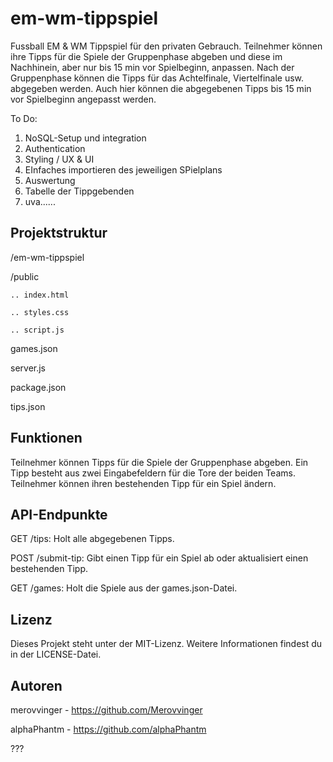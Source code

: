 # em-wm-tippspiel
Fussball EM &amp; WM Tippspiel für den privaten Gebrauch.
Teilnehmer können ihre Tipps für die Spiele der Gruppenphase abgeben und diese im Nachhinein, aber nur bis 15 min vor Spielbeginn, anpassen.
Nach der Gruppenphase können die Tipps für das Achtelfinale, Viertelfinale usw. abgegeben werden.
Auch hier können die abgegebenen Tipps bis 15 min vor Spielbeginn angepasst werden.

To Do:
1. NoSQL-Setup und integration
2. Authentication
3. Styling / UX & UI
4. EInfaches importieren des jeweiligen SPielplans
5. Auswertung
6. Tabelle der Tippgebenden
7.  uva......

## Projektstruktur

/em-wm-tippspiel

/public

    .. index.html

    .. styles.css

    .. script.js

games.json

server.js

package.json

tips.json


## Funktionen

Teilnehmer können Tipps für die Spiele der Gruppenphase abgeben.
Ein Tipp besteht aus zwei Eingabefeldern für die Tore der beiden Teams.
Teilnehmer können ihren bestehenden Tipp für ein Spiel ändern.

## API-Endpunkte

GET /tips: Holt alle abgegebenen Tipps.

POST /submit-tip: Gibt einen Tipp für ein Spiel ab oder aktualisiert einen bestehenden Tipp.

GET /games: Holt die Spiele aus der games.json-Datei.

## Lizenz

Dieses Projekt steht unter der MIT-Lizenz. Weitere Informationen findest du in der LICENSE-Datei.

## Autoren

merovvinger - https://github.com/Merovvinger

alphaPhantm - https://github.com/alphaPhantm

???

